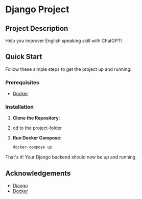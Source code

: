 # Django Project

## Project Description
Help you improver English speaking skill with ChatGPT!

## Quick Start
Follow these simple steps to get the project up and running:

### Prerequisites
- [Docker](https://www.docker.com/get-started)

### Installation
1. **Clone the Repository**:
    
2. cd to the project-folder

3. **Run Docker Compose**:

    ```sh
    docker-compose up
    ```

That's it! Your Django backend should now be up and running.

## Acknowledgements
- [Django](https://www.djangoproject.com/)
- [Docker](https://www.docker.com/)
